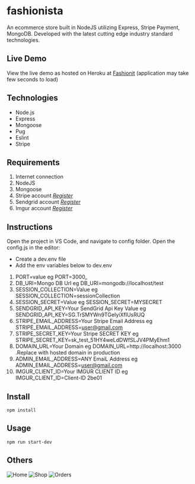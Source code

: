 # fashionista

An ecommerce store built in NodeJS utilizing Express, Stripe Payment, MongoDB. Developed with the latest cutting edge industry standard technologies.

## Live Demo

View the live demo as hosted on Heroku at [Fashionit](https://fashionistaproject.herokuapp.com/) (application may take few seconds to load)

## Technologies

- Node.js
- Express
- Mongoose
- Pug
- Eslint
- Stripe

## Requirements

1. Internet connection
2. NodeJS
3. Mongoose
4. Stripe account _[Register](https://stripe.com/)_
5. Sendgrid account _[Register](https://sendgrid.com/)_
6. Imgur account _[Register](https://imgur.com/)_

## Instructions

Open the project in VS Code, and navigate to config folder. Open the config.js in the editor:

- Create a dev.env file
- Add the env variables below to dev.env

1. PORT=value eg PORT=3000\_
2. DB_URI=Mongo DB Url eg DB_URI=mongodb://localhost/test
3. SESSION_COLLECTION=Value eg SESSION_COLLECTION=sessionCollection
4. SESSION_SECRET=Value eg SESSION_SECRET=MYSECRET
5. SENDGRID_API_KEY=Your SendGrid Api Key Value eg SENDGRID_API_KEY=SG.TrSMYWn9TGeIyiXfIUsRUQ
6. STRIPE_EMAIL_ADDRESS=Your Stripe Email Address eg STRIPE_EMAIL_ADDRESS=user@gmail.com
7. STRIPE_SECRET_KEY=Your Stripe SECRET KEY eg STRIPE_SECRET_KEY=sk_test_51HY4weLdDWfSLJV4PMyEhm1
8. DOMAIN_URL=Your Domain eg DOMAIN_URL=http://localhost:3000 .Replace with hosted domain in production
9. ADMIN_EMAIL_ADDRESS=ANY EmaiL Address eg ADMIN_EMAIL_ADDRESS=user@gmail.com
10. IMGUR_CLIENT_ID=Your IMGUR CLIENT ID eg IMGUR_CLIENT_ID=Client-ID 2be01

## Install

`npm install`

## Usage

`npm run start-dev`

## Others

![Home](https://res.cloudinary.com/osdev/image/upload/v1605437964/fashionit/home_tc26lf.png)
![Shop](https://res.cloudinary.com/osdev/image/upload/v1605437978/fashionit/shop_dggat1.png)
![Orders](https://res.cloudinary.com/osdev/image/upload/v1605437976/fashionit/orders_vyctle.png)
